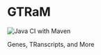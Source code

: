 # GTRaM

![Java CI with Maven](https://github.com/ielis/GTRaM/workflows/Java%20CI%20with%20Maven/badge.svg)

Genes, TRanscripts, and More
